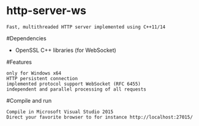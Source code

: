 # http-server-ws

    Fast, multithreaded HTTP server implemented using C++11/14

#Dependencies
    <ul>
    <li>OpenSSL C++ libraries (for WebSocket)</li>
    </ul>
#Features

    only for Windows x64
    HTTP persistent connection
    implemented protocol support WebSocket (RFC 6455)
    independent and parallel processing of all requests

#Compile and run

    Compile in Microsoft Visual Studio 2015
    Direct your favorite browser to for instance http://localhost:27015/
